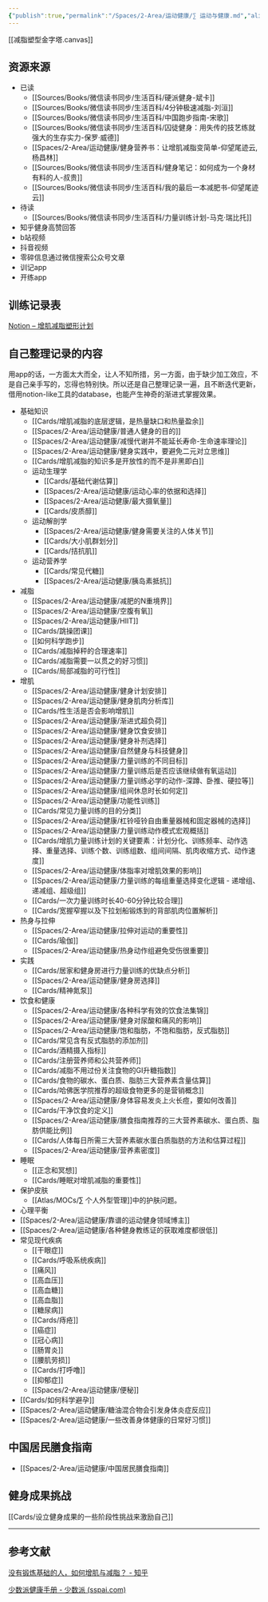 ```yaml
---
{"publish":true,"permalink":"/Spaces/2-Area/运动健康/∑ 运动与健康.md","aliases":"∑ 健身与减脂","title":"∑ 运动与健康","created":"2025-06-27","modified":"2025-07-12","published":"2025-07-12T18:54:01.590+08:00","tags":["moc"],"cssclasses":""}
---
```



[[减脂塑型金字塔.canvas]]

## 资源来源

- 已读
	- [[Sources/Books/微信读书同步/生活百科/硬派健身-斌卡]]
	- [[Sources/Books/微信读书同步/生活百科/4分钟极速减脂-刘洹]]
	- [[Sources/Books/微信读书同步/生活百科/中国跑步指南-宋歌]]
	- [[Sources/Books/微信读书同步/生活百科/囚徒健身：用失传的技艺练就强大的生存实力-保罗·威德]]
	- [[Spaces/2-Area/运动健康/健身营养书：让增肌减脂变简单-仰望尾迹云,杨昌林]]
	- [[Sources/Books/微信读书同步/生活百科/健身笔记：如何成为一个身材有料的人-叔贵]]
	- [[Sources/Books/微信读书同步/生活百科/我的最后一本减肥书-仰望尾迹云]]
- 待读
	- [[Sources/Books/微信读书同步/生活百科/力量训练计划-马克·瑞比托]]
- 知乎健身高赞回答
- b站视频
- 抖音视频
- 零碎信息通过微信搜索公众号文章
- 训记app
- 开练app

## 训练记录表

[Notion – 增肌减脂塑形计划](https://www.notion.so/oldwinter/d25c765455e640dda01de833db0d2c38)

## 自己整理记录的内容

用app的话，一方面太大而全，让人不知所措，另一方面，由于缺少加工效应，不是自己亲手写的，忘得也特别快。所以还是自己整理记录一遍，且不断迭代更新，借用notion-like工具的database，也能产生神奇的渐进式掌握效果。

- 基础知识
	- [[Cards/增肌减脂的底层逻辑，是热量缺口和热量盈余]]
	- [[Spaces/2-Area/运动健康/普通人健身的目的]]
	- [[Spaces/2-Area/运动健康/减慢代谢并不能延长寿命-生命速率理论]]
	- [[Spaces/2-Area/运动健康/健身实践中，要避免二元对立思维]]
	- [[Cards/增肌减脂的知识多是开放性的而不是非黑即白]]
	- 运动生理学
		- [[Cards/基础代谢估算]]
		- [[Spaces/2-Area/运动健康/运动心率的依据和选择]]
		- [[Spaces/2-Area/运动健康/最大摄氧量]]
		- [[Cards/皮质醇]]
	- 运动解剖学
		- [[Spaces/2-Area/运动健康/健身需要关注的人体关节]]
		- [[Cards/大小肌群划分]]
		- [[Cards/拮抗肌]]
	- 运动营养学
		- [[Cards/常见代糖]]
		- [[Spaces/2-Area/运动健康/胰岛素抵抗]]
- 减脂
	- [[Spaces/2-Area/运动健康/减肥的N重境界]]
	- [[Spaces/2-Area/运动健康/空腹有氧]]
	- [[Spaces/2-Area/运动健康/HIIT]]
	- [[Cards/跳操团课]]
	- [[如何科学跑步]]
	- [[Cards/减脂掉秤的合理速率]]
	- [[Cards/减脂需要一以贯之的好习惯]]
	- [[Cards/局部减脂的可行性]]
- 增肌
	- [[Spaces/2-Area/运动健康/健身计划安排]]
	- [[Spaces/2-Area/运动健康/健身肌肉分析库]]
	- [[Cards/性生活是否会影响增肌]]
	- [[Spaces/2-Area/运动健康/渐进式超负荷]]
	- [[Spaces/2-Area/运动健康/健身饮食安排]]
	- [[Spaces/2-Area/运动健康/健身补剂选择]]
	- [[Spaces/2-Area/运动健康/自然健身与科技健身]]
	- [[Spaces/2-Area/运动健康/力量训练的不同目标]]
	- [[Spaces/2-Area/运动健康/力量训练后是否应该继续做有氧运动]]
	- [[Spaces/2-Area/运动健康/力量训练必学的动作-深蹲、卧推、硬拉等]]
	- [[Spaces/2-Area/运动健康/组间休息时长如何定]]
	- [[Spaces/2-Area/运动健康/功能性训练]]
	- [[Cards/常见力量训练的目的分类]]
	- [[Spaces/2-Area/运动健康/杠铃哑铃自由重量器械和固定器械的选择]]
	- [[Spaces/2-Area/运动健康/力量训练动作模式宏观概括]]
	- [[Cards/增肌力量训练计划的关键要素：计划分化、训练频率、动作选择、重量选择、训练个数、训练组数、组间间隔、肌肉收缩方式、动作速度]]
	- [[Spaces/2-Area/运动健康/体脂率对增肌效果的影响]]
	- [[Spaces/2-Area/运动健康/力量训练的每组重量选择变化逻辑 - 递增组、递减组、超级组]]
	- [[Cards/一次力量训练时长40-60分钟比较合理]]
	- [[Cards/宽握窄握以及下拉划船锻炼到的背部肌肉位置解析]]
- 热身与拉伸
	- [[Spaces/2-Area/运动健康/拉伸对运动的重要性]]
	- [[Cards/瑜伽]]
	- [[Spaces/2-Area/运动健康/热身动作组避免受伤很重要]]
- 实践
	- [[Cards/居家和健身房进行力量训练的优缺点分析]]
	- [[Spaces/2-Area/运动健康/健身房选择]]
	- [[Cards/精神氮泵]]
- 饮食和健康
	- [[Spaces/2-Area/运动健康/各种科学有效的饮食法集锦]]
	- [[Spaces/2-Area/运动健康/健身对尿酸和痛风的影响]]
	- [[Spaces/2-Area/运动健康/饱和脂肪，不饱和脂肪，反式脂肪]]
	- [[Cards/常见含有反式脂肪的添加剂]]
	- [[Cards/酒精摄入指标]]
	- [[Cards/注册营养师和公共营养师]]
	- [[Cards/减脂不用过份关注食物的GI升糖指数]]
	- [[Cards/食物的碳水、蛋白质、脂肪三大营养素含量估算]]
	- [[Cards/哈佛医学院推荐的超级食物更多的是营销概念]]
	- [[Spaces/2-Area/运动健康/身体容易发炎上火长痘，要如何改善]]
	- [[Cards/干净饮食的定义]]
	- [[Spaces/2-Area/运动健康/膳食指南推荐的三大营养素碳水、蛋白质、脂肪供能比例]]
	- [[Cards/人体每日所需三大营养素碳水蛋白质脂肪的方法和估算过程]]
	- [[Spaces/2-Area/运动健康/营养素密度]]
- 睡眠
	- [[正念和冥想]]
	- [[Cards/睡眠对增肌减脂的重要性]]
- 保护皮肤
	- [[Atlas/MOCs/∑ 个人外型管理]]中的护肤问题。
- 心理平衡
- [[Spaces/2-Area/运动健康/靠谱的运动健身领域博主]]
- [[Spaces/2-Area/运动健康/各种健身教练证的获取难度都很低]]
- 常见现代疾病
	- [[干眼症]]
	- [[Cards/呼吸系统疾病]]
	- [[痛风]]
	- [[高血压]]
	- [[高血糖]]
	- [[高血脂]]
	- [[糖尿病]]
	- [[Cards/痔疮]]
	- [[癌症]]
	- [[冠心病]]
	- [[肠胃炎]]
	- [[腰肌劳损]]
	- [[Cards/打呼噜]]
	- [[抑郁症]]
	- [[Spaces/2-Area/运动健康/便秘]]
- [[Cards/如何科学避孕]]
- [[Spaces/2-Area/运动健康/糖油混合物会引发身体炎症反应]]
- [[Spaces/2-Area/运动健康/一些改善身体健康的日常好习惯]]

## 中国居民膳食指南

- [[Spaces/2-Area/运动健康/中国居民膳食指南]]

## 健身成果挑战

[[Cards/设立健身成果的一些阶段性挑战来激励自己]]

---

## 参考文献

[没有锻炼基础的人，如何增肌与减脂？ - 知乎](https://www.zhihu.com/question/20687290/answer/15853608?utm_campaign=&utm_medium=social&utm_oi=627815471005831168&utm_psn=1554629693437075456&utm_source=cn.ticktick.task)

[少数派健康手册 - 少数派 (sspai.com)](https://sspai.com/topic/360)
